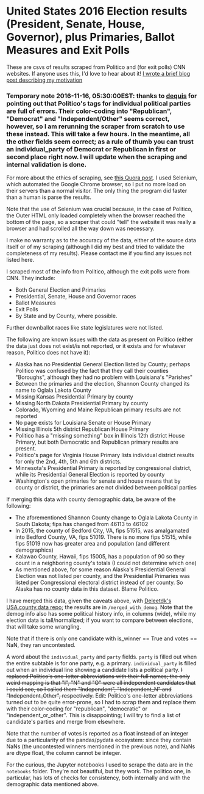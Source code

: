 # United States 2016 Election results (President, Senate, House, Governor), plus Primaries, Ballot Measures and Exit Polls

These are csvs of results scraped from Politico and (for exit polls) CNN websites. If anyone uses this, I'd love to hear about it! [I wrote a brief blog post describing my motivation](http://prooffreaderplus.blogspot.ca/2016/11/i-scraped-all-2016-us-election-data.html)

### Temporary note 2016-11-16, 05:30:00EST: thanks to [dequis](https://github.com/dequis) for pointing out that Politico's tags for individual political parties are full of errors. Their color-coding into "Republican", "Democrat" and "Independent/Other" seems correct, however, so I am rerunning the scraper from scratch to use these instead. This will take a few hours. In the meantime, all the other fields seem correct; as a rule of thumb you can trust an individual_party of Democrat or Republican in first or second place right now. I will update when the scraping and internal validation is done.

For more about the ethics of scraping, see [this Quora post](https://www.quora.com/What-is-the-legality-of-web-scraping). I used Selenium, which automated the Google Chrome browser, so I put no more load on their servers than a normal visitor. The only thing the program did faster than a human is parse the results.

Note that the use of Selenium was crucial because, in the case of Politico, the Outer HTML only loaded completely when the browser reached the bottom of the page, so a scraper that could "tell" the website it was really a browser and had scrolled all the way down was necessary.

I make no warranty as to the accuracy of the data, either of the source data itself or of my scraping (although I did my best and tried to validate the completeness of my results). Please contact me if you find any issues not listed here.

I scraped most of the info from Politico, although the exit polls were from CNN. They include:

* Both General Election and Primaries
* Presidential, Senate, House and Governor races
* Ballot Measures
* Exit Polls
* By State and by County, where possible.

Further downballot races like state legislatures were not listed.

The following are known issues with the data as present on Politico (either the data just does not exist/is not reported, or it exists and for whatever reason, Politico does not have it):

* Alaska has no Presidential General Election listed by County; perhaps Politico was confused by the fact that they call their counties "Boroughs", although they had no problem with Louisiana's "Parishes"
* Between the primaries and the election, Shannon County changed its name to Oglala Lakota County
* Missing Kansas Presidential Primary by county
* Missing North Dakota Presidential Primary by county
* Colorado, Wyoming and Maine Republican primary results are not reported
* No page exists for Louisiana Senate or House Primary
* Missing Illinois 5th district Republican House Primary
* Politico has a "missing something" box in Illinois 12th district House Primary, but both Democratic and Republican primary results are present.
* Politico's page for Virginia House Primary lists individual district results for only the 2nd, 4th, 5th and 6th districts.
* Minnesota's Presidential Primary is reported by congressional district, while its Presidential General Election is reported by county
* Washington's open primaries for senate and house means that by county or district, the primaries are not divided between political parties

If merging this data with county demographic data, be aware of the following:
* The aforementioned Shannon County change to Oglala Lakota County in South Dakota; fips has changed from 46113 to 46102
* In 2015, the county of Bedford City, VA, fips 51515, was amalgamated into Bedford County, VA, fips 51019. There is no more fips 51515, while fips 51019 now has greater area and population (and different demographics)
* Kalawao County, Hawaii, fips 15005, has a population of 90 so they count in a neighboring county's totals (I could not determine which one)
* As mentioned above, for some reason Alaska's Presidential General Election was not listed per county, and the Presidential Primaries was listed per Congressional electoral district instead of per county. So Alaska has no county data in this dataset. Blame Politico.

I have merged this data, given the caveats above, with [Deleetdk's USA.county.data repo](https://github.com/Deleetdk/USA.county.data); the results are in ``/merged_with_demog``. Note that the demog info also has some political history info, in columns (wide), while my election data is tall/normalized; if you want to compare between elections, that will take some wrangling.

Note that if there is only one candidate with is_winner == True and votes == NaN, they ran uncontested.

A word about the ``individual_party`` and ``party`` fields. ``party`` is filled out when the entire subtable is for one party, e.g. a primary. ``individual_party`` is filled out when an individual line showing a candidate lists a political party. ~~I replaced Politico's one-letter abbreviations with their full names; the only weird mapping is that "I", "N" and "O" were all independent candidates that I could see, so I called them "Independent", "Independent_N" and "Independent_Other", respectively.~~ Edit: Politico's one-letter abbreviations turned out to be quite error-prone, so I had to scrap them and replace them with their color-coding for "republican", "democratic" or "independent_or_other". This is disappointing; I will try to find a list of candidate's parties and merge from elsewhere.

Note that the number of votes is reported as a float instead of an integer due to a particularity of the pandas/pydata ecosystem: since they contain NaNs (the uncontested winners mentioned in the previous note), and NaNs are dtype float, the column cannot be integer.

For the curious, the Jupyter notebooks I used to scrape the data are in the ``notebooks`` folder. They're not beautiful, but they work. The politico one, in particular, has lots of checks for consistency, both internally and with the demographic data mentioned above.
